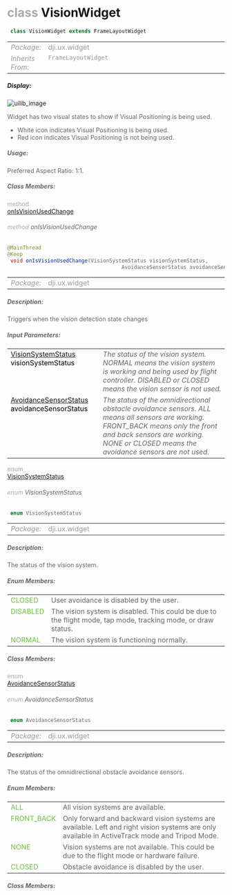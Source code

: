 <div class="article"><h1 ><font color="#AAA">class </font>VisionWidget</h1></div>

~~~java
 class VisionWidget extends FrameLayoutWidget 
~~~

<html><table class="table-supportedby"><tr valign="top"><td width=15%><font color="#999"><i>Package:</i></td><td width=85%><font color="#999">dji.ux.widget</td></tr><tr valign="top"><td width=15%><font color="#999"><i>Inherits From:</i></td><td width=85%><font color="#999"><code>FrameLayoutWidget</code></td></tr></table></html>



##### Display:

![uilib_image](/assets/VISION.gif)<br style="clear:both" />

<font color="#666">Widget has two visual states to show if Visual Positioning is being used.
  - White icon indicates Visual Positioning is being used.
  - Red icon indicates Visual Positioning is not being used.



##### Usage:



<font color="#666">Preferred Aspect Ratio: 1:1.



##### Class Members:

<div class="api-row" id="visionwidget_onisvisionusedchange"><div class="api-col left"></div><div class="api-col middle" style="color:#AAA">method</div><div class="api-col right"><a class="trigger" href="#visionwidget_onisvisionusedchange_inline">onIsVisionUsedChange</a></div></div><div class="inline-doc" id="visionwidget_onisvisionusedchange_inline"

><div class="article"><h6 ><font color="#AAA">method </font>onIsVisionUsedChange</h6></div>

~~~java
@MainThread
@Keep
 void onIsVisionUsedChange(VisionSystemStatus visionSystemStatus,
                                     AvoidanceSensorStatus avoidanceSensorStatus) 
~~~

<html><table class="table-supportedby"><tr valign="top"><td width=15%><font color="#999"><i>Package:</i></td><td width=85%><font color="#999">dji.ux.widget</td></tr></table></html>



##### Description:



<font color="#666">Triggers when the vision detection state changes



##### Input Parameters:

<html><table class="table-inline-parameters"><tr valign="top"><td><font color="#70BF41"><a href="/Widgets/VisionWidget.html#visionwidget_visionsystemstatus">VisionSystemStatus</a> <font color="#000">visionSystemStatus</td><td><font color="#666"><i>The status of the vision system. NORMAL means the vision system is working and being used by flight controller. DISABLED or CLOSED means the vision sensor is not used.</i></td></tr><tr valign="top"><td><font color="#70BF41"><a href="/Widgets/VisionWidget.html#visionwidget_avoidancesensorstatus">AvoidanceSensorStatus</a> <font color="#000">avoidanceSensorStatus</td><td><font color="#666"><i>The status of the omnidirectional obstacle avoidance sensors. ALL means all sensors are working. FRONT_BACK means only the front and back sensors are working. NONE or CLOSED means the avoidance sensors are not used.</i></td></tr></table></html></div>

<div class="api-row" id="visionwidget_visionsystemstatus"><div class="api-col left"></div><div class="api-col middle" style="color:#AAA">enum</div><div class="api-col right"><a class="trigger" href="#visionwidget_visionsystemstatus_inline">VisionSystemStatus</a></div></div><div class="inline-doc" id="visionwidget_visionsystemstatus_inline"

><div class="article"><h6 ><font color="#AAA">enum </font>VisionSystemStatus</h6></div>

~~~java
 enum VisionSystemStatus 
~~~

<html><table class="table-supportedby"><tr valign="top"><td width=15%><font color="#999"><i>Package:</i></td><td width=85%><font color="#999">dji.ux.widget</td></tr></table></html>



##### Description:



<font color="#666">The status of the vision system.



##### Enum Members:

<html><table class="table-inline-parameters"><tr valign="top"><td><font color="#70BF41"><a href="#visionwidget_visionsystemstatus_closed_inline"></a>CLOSED</td><td><font color="#666">User avoidance is disabled by the user.</td></tr><tr valign="top"><td><font color="#70BF41"><a href="#visionwidget_visionsystemstatus_disabled_inline"></a>DISABLED</td><td><font color="#666">The vision system is disabled. This could be due to the flight mode, tap mode,  tracking mode, or draw status.</td></tr><tr valign="top"><td><font color="#70BF41"><a href="#visionwidget_visionsystemstatus_normal_inline"></a>NORMAL</td><td><font color="#666">The vision system is functioning normally.</td></tr></table></html>

##### Class Members:

</div>

<div class="api-row" id="visionwidget_avoidancesensorstatus"><div class="api-col left"></div><div class="api-col middle" style="color:#AAA">enum</div><div class="api-col right"><a class="trigger" href="#visionwidget_avoidancesensorstatus_inline">AvoidanceSensorStatus</a></div></div><div class="inline-doc" id="visionwidget_avoidancesensorstatus_inline"

><div class="article"><h6 ><font color="#AAA">enum </font>AvoidanceSensorStatus</h6></div>

~~~java
 enum AvoidanceSensorStatus 
~~~

<html><table class="table-supportedby"><tr valign="top"><td width=15%><font color="#999"><i>Package:</i></td><td width=85%><font color="#999">dji.ux.widget</td></tr></table></html>



##### Description:



<font color="#666">The status of the omnidirectional obstacle avoidance sensors.



##### Enum Members:

<html><table class="table-inline-parameters"><tr valign="top"><td><font color="#70BF41"><a href="#visionwidget_avoidancesensorstatus_all_inline"></a>ALL</td><td><font color="#666">All vision systems are available.</td></tr><tr valign="top"><td><font color="#70BF41"><a href="#visionwidget_avoidancesensorstatus_front_back_inline"></a>FRONT_BACK</td><td><font color="#666">Only forward and backward vision systems are available. Left and right vision systems are only available in ActiveTrack mode and Tripod Mode.</td></tr><tr valign="top"><td><font color="#70BF41"><a href="#visionwidget_avoidancesensorstatus_none_inline"></a>NONE</td><td><font color="#666">Vision systems are not available. This could be due to the flight mode or hardware failure.</td></tr><tr valign="top"><td><font color="#70BF41"><a href="#visionwidget_avoidancesensorstatus_closed_inline"></a>CLOSED</td><td><font color="#666">Obstacle avoidance is disabled by the user.</td></tr></table></html>

##### Class Members:

</div>


